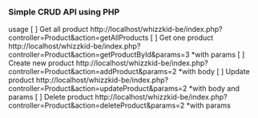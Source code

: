 ### Simple CRUD API using PHP
usage 
[ ] Get all product http://localhost/whizzkid-be/index.php?controller=Product&action=getAllProducts
[ ] Get one product http://localhost/whizzkid-be/index.php?controller=Product&action=getProductById&params=3 *with params
[ ] Create new product http://localhost/whizzkid-be/index.php?controller=Product&action=addProduct&params=2 *with body
[ ] Update product http://localhost/whizzkid-be/index.php?controller=Product&action=updateProduct&params=2 *with body and params
[ ] Delete product http://localhost/whizzkid-be/index.php?controller=Product&action=deleteProduct&params=2 *with params
